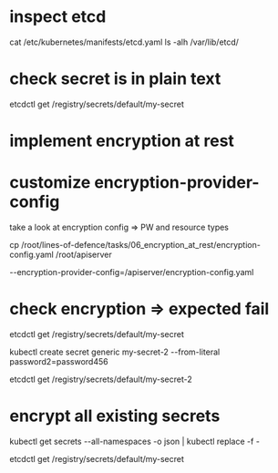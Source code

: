 
# inspect etcd
cat /etc/kubernetes/manifests/etcd.yaml 
ls -alh /var/lib/etcd/

# check secret is in plain text
etcdctl get /registry/secrets/default/my-secret

# implement encryption at rest

# customize encryption-provider-config

take a look at encryption config => PW and resource types
<!-- TODO add this to the slides -->

cp /root/lines-of-defence/tasks/06_encryption_at_rest/encryption-config.yaml /root/apiserver

--encryption-provider-config=/apiserver/encryption-config.yaml

# check encryption => expected fail

etcdctl get /registry/secrets/default/my-secret

kubectl create secret generic my-secret-2 --from-literal password2=password456

etcdctl get /registry/secrets/default/my-secret-2

# encrypt all existing secrets
kubectl get secrets --all-namespaces -o json | kubectl replace -f -

etcdctl get /registry/secrets/default/my-secret

